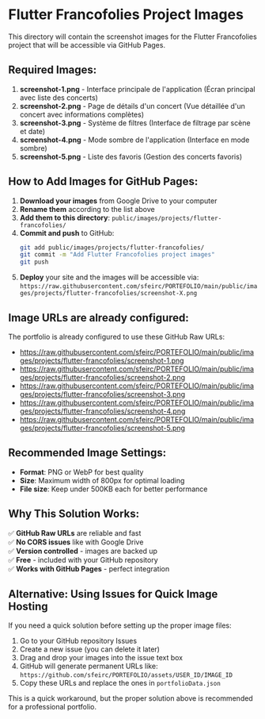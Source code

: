 # Flutter Francofolies Project Images

This directory will contain the screenshot images for the Flutter Francofolies project that will be accessible via GitHub Pages.

## Required Images:

1. **screenshot-1.png** - Interface principale de l'application (Écran principal avec liste des concerts)
2. **screenshot-2.png** - Page de détails d'un concert (Vue détaillée d'un concert avec informations complètes)
3. **screenshot-3.png** - Système de filtres (Interface de filtrage par scène et date)
4. **screenshot-4.png** - Mode sombre de l'application (Interface en mode sombre)
5. **screenshot-5.png** - Liste des favoris (Gestion des concerts favoris)

## How to Add Images for GitHub Pages:

1. **Download your images** from Google Drive to your computer
2. **Rename them** according to the list above
3. **Add them to this directory**: `public/images/projects/flutter-francofolies/`
4. **Commit and push** to GitHub:
   ```bash
   git add public/images/projects/flutter-francofolies/
   git commit -m "Add Flutter Francofolies project images"
   git push
   ```
5. **Deploy** your site and the images will be accessible via:
   `https://raw.githubusercontent.com/sfeirc/PORTEFOLIO/main/public/images/projects/flutter-francofolies/screenshot-X.png`

## Image URLs are already configured:

The portfolio is already configured to use these GitHub Raw URLs:
- https://raw.githubusercontent.com/sfeirc/PORTEFOLIO/main/public/images/projects/flutter-francofolies/screenshot-1.png
- https://raw.githubusercontent.com/sfeirc/PORTEFOLIO/main/public/images/projects/flutter-francofolies/screenshot-2.png
- https://raw.githubusercontent.com/sfeirc/PORTEFOLIO/main/public/images/projects/flutter-francofolies/screenshot-3.png
- https://raw.githubusercontent.com/sfeirc/PORTEFOLIO/main/public/images/projects/flutter-francofolies/screenshot-4.png
- https://raw.githubusercontent.com/sfeirc/PORTEFOLIO/main/public/images/projects/flutter-francofolies/screenshot-5.png

## Recommended Image Settings:

- **Format**: PNG or WebP for best quality
- **Size**: Maximum width of 800px for optimal loading
- **File size**: Keep under 500KB each for better performance

## Why This Solution Works:

✅ **GitHub Raw URLs** are reliable and fast  
✅ **No CORS issues** like with Google Drive  
✅ **Version controlled** - images are backed up  
✅ **Free** - included with your GitHub repository  
✅ **Works with GitHub Pages** - perfect integration  

## Alternative: Using Issues for Quick Image Hosting

If you need a quick solution before setting up the proper image files:

1. Go to your GitHub repository Issues
2. Create a new issue (you can delete it later)
3. Drag and drop your images into the issue text box
4. GitHub will generate permanent URLs like: `https://github.com/sfeirc/PORTEFOLIO/assets/USER_ID/IMAGE_ID`
5. Copy these URLs and replace the ones in `portfolioData.json`

This is a quick workaround, but the proper solution above is recommended for a professional portfolio. 